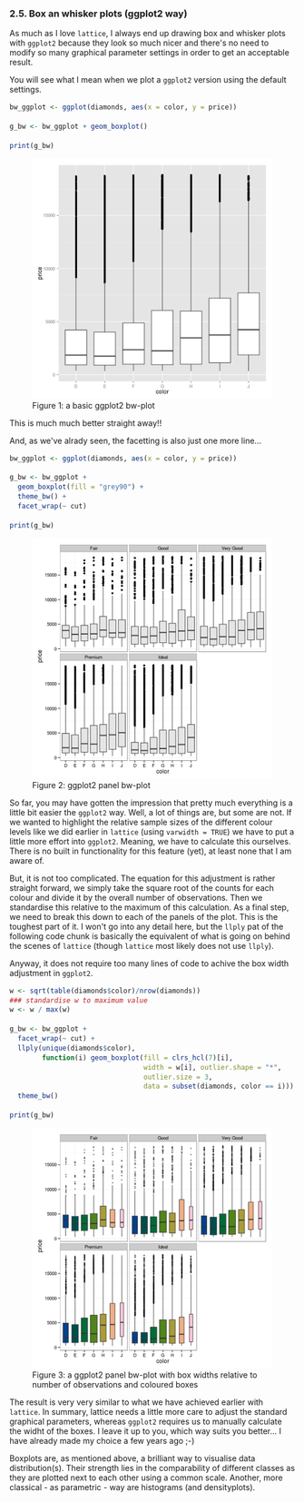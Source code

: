 

### 2.5. Box an whisker plots (ggplot2 way)

As much as I love ```lattice```, I always end up drawing box and whisker plots with ```ggplot2``` because they look so much nicer and there's no need to modify so many graphical parameter settings in order to get an acceptable result.

You will see what I mean when we plot a ```ggplot2``` version using the default settings.


```r
bw_ggplot <- ggplot(diamonds, aes(x = color, y = price))

g_bw <- bw_ggplot + geom_boxplot()

print(g_bw)
```

<figure><img src="../../book_figures/gg bw1.png"><figcaption>Figure 1: a basic ggplot2 bw-plot</figcaption></figure>

This is much much better straight away!!

And, as we've alrady seen, the facetting is also just one more line...


```r
bw_ggplot <- ggplot(diamonds, aes(x = color, y = price))

g_bw <- bw_ggplot + 
  geom_boxplot(fill = "grey90") +
  theme_bw() +
  facet_wrap(~ cut)

print(g_bw)
```

<figure><img src="../../book_figures/gg facet bw.png"><figcaption>Figure 2: ggplot2 panel bw-plot</figcaption></figure>

So far, you may have gotten the impression that pretty much everything is a little bit easier the ```ggplot2``` way. Well, a lot of things are, but some are not. If we wanted to highlight the relative sample sizes of the different colour levels like we did earlier in ```lattice``` (using ```varwidth = TRUE```) we have to put a little more effort into ```ggplot2```. Meaning, we have to calculate this ourselves. There is no built in functionality for this feature (yet), at least none that I am aware of.

But, it is not too complicated. The equation for this adjustment is rather straight forward, we simply take the square root of the counts for each colour and divide it by the overall number of observations. Then we standardise this relative to the maximum of this calculation. As a final step, we need to break this down to each of the panels of the plot. This is the toughest part of it. I won't go into any detail here, but the ```llply``` pat of the following code chunk is basically the equivalent of what is going on behind the scenes of ```lattice``` (though ```lattice``` most likely does not use ```llply```).

Anyway, it does not require too many lines of code to achive the box width adjustment in ```ggplot2```.


```r
w <- sqrt(table(diamonds$color)/nrow(diamonds))
### standardise w to maximum value
w <- w / max(w)

g_bw <- bw_ggplot + 
  facet_wrap(~ cut) +
  llply(unique(diamonds$color), 
        function(i) geom_boxplot(fill = clrs_hcl(7)[i],
                                 width = w[i], outlier.shape = "*",
                                 outlier.size = 3,
                                 data = subset(diamonds, color == i))) +
  theme_bw()

print(g_bw)
```

<figure><img src="../../book_figures/gg facet width bw.png"><figcaption>Figure 3: a ggplot2 panel bw-plot with box widths relative to number of observations and coloured boxes</figcaption></figure>

The result is very very similar to what we have achieved earlier with ```lattice```. In summary, lattice needs a little more care to adjust the standard graphical parameters, whereas ```ggplot2``` requires us to manually calculate the widht of the boxes. I leave it up to you, which way suits you better... I have already made my choice a few years ago ;-)

Boxplots are, as mentioned above, a brilliant way to visualise data distribution(s). Their strength lies in the comparability of different classes as they are plotted next to each other using a common scale. Another, more classical - as parametric - way are histograms (and densityplots).
